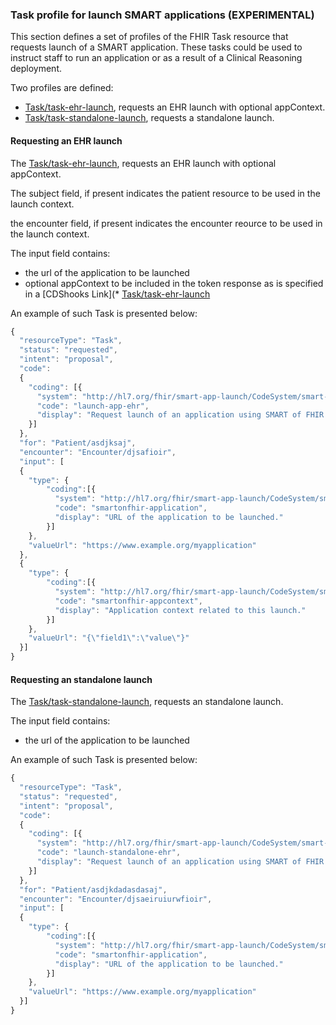 ### Task profile for launch SMART applications (EXPERIMENTAL)


This section defines a set of profiles of the FHIR Task resource that requests launch of a SMART application. These tasks could be used to instruct staff to run an application or as a result of a Clinical Reasoning deployment.

Two profiles are defined:

* [Task/task-ehr-launch](StructureDefinition-task-ehr-launch.html), requests an EHR launch with optional appContext.
* [Task/task-standalone-launch](StructureDefinition-task-standalone-launch.html), requests a standalone launch.

#### Requesting an EHR launch

The [Task/task-ehr-launch](StructureDefinition-task-ehr-launch.html), requests an EHR launch with optional appContext.

The subject field, if present indicates the patient resource to be used in the launch context.

the encounter field, if present indicates the encounter reource to be used in the launch context.
 
The input field contains:
* the url of the application to be launched
* optional appContext to be included in the token response as is specified in a [CDShooks Link](* [Task/task-ehr-launch](Task-task-ehr-launch.html)

An example of such Task is presented below: 

```js
{
  "resourceType": "Task",
  "status": "requested",
  "intent": "proposal",
  "code": 
  {
    "coding": [{
      "system": "http://hl7.org/fhir/smart-app-launch/CodeSystem/smart-codes",
      "code": "launch-app-ehr",
      "display": "Request launch of an application using SMART of FHIR EHR launch."
    }]
  },
  "for": "Patient/asdjksaj",
  "encounter": "Encounter/djsafioir",
  "input": [
  {
    "type": {
        "coding":[{
          "system": "http://hl7.org/fhir/smart-app-launch/CodeSystem/smart-codes",
          "code": "smartonfhir-application",
          "display": "URL of the application to be launched."
        }]
    },
    "valueUrl": "https://www.example.org/myapplication"
  },
  {
    "type": {
        "coding":[{
          "system": "http://hl7.org/fhir/smart-app-launch/CodeSystem/smart-codes",
          "code": "smartonfhir-appcontext",
          "display": "Application context related to this launch."
        }]
    },
    "valueUrl": "{\"field1\":\"value\"}"
  }]
}
```

#### Requesting an standalone launch

The [Task/task-standalone-launch](Task-task-standalone-launch.html), requests an standalone launch.

The input field contains:

* the url of the application to be launched

An example of such Task is presented below: 

```js
{
  "resourceType": "Task",
  "status": "requested",
  "intent": "proposal",
  "code": 
  {
    "coding": [{
      "system": "http://hl7.org/fhir/smart-app-launch/CodeSystem/smart-codes",
      "code": "launch-standalone-ehr",
      "display": "Request launch of an application using SMART of FHIR standalone launch."
    }]
  },
  "for": "Patient/asdjkdadasdasaj",
  "encounter": "Encounter/djsaeiruiurwfioir",
  "input": [
  {
    "type": {
        "coding":[{
          "system": "http://hl7.org/fhir/smart-app-launch/CodeSystem/smart-codes",
          "code": "smartonfhir-application",
          "display": "URL of the application to be launched."
        }]
    },
    "valueUrl": "https://www.example.org/myapplication"
  }]
}
```


